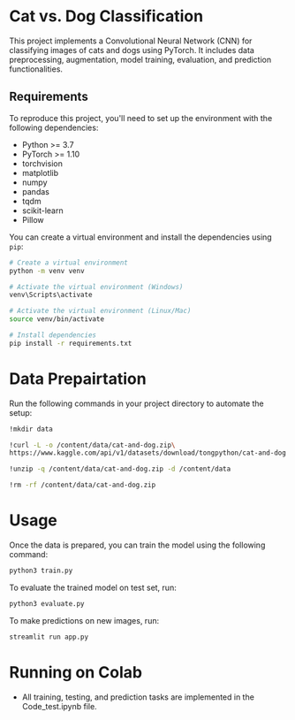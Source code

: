 # Cat vs. Dog Classification

This project implements a Convolutional Neural Network (CNN) for classifying images of cats and dogs using PyTorch. It includes data preprocessing, augmentation, model training, evaluation, and prediction functionalities.

## Requirements

To reproduce this project, you'll need to set up the environment with the following dependencies:

- Python >= 3.7
- PyTorch >= 1.10
- torchvision
- matplotlib
- numpy
- pandas
- tqdm
- scikit-learn
- Pillow

You can create a virtual environment and install the dependencies using `pip`:

```bash
# Create a virtual environment
python -m venv venv

# Activate the virtual environment (Windows)
venv\Scripts\activate

# Activate the virtual environment (Linux/Mac)
source venv/bin/activate

# Install dependencies
pip install -r requirements.txt
```
# Data Prepairtation
Run the following commands in your project directory to automate the setup:
```bash
!mkdir data

!curl -L -o /content/data/cat-and-dog.zip\
https://www.kaggle.com/api/v1/datasets/download/tongpython/cat-and-dog

!unzip -q /content/data/cat-and-dog.zip -d /content/data

!rm -rf /content/data/cat-and-dog.zip
```
# Usage
Once the data is prepared, you can train the model using the following command:
```bash
python3 train.py
```
To evaluate the trained model on test set, run:
```bash
python3 evaluate.py
```
To make predictions on new images, run:
```bash
streamlit run app.py
```


# Running on Colab
* All training, testing, and prediction tasks are implemented in the Code_test.ipynb file.
